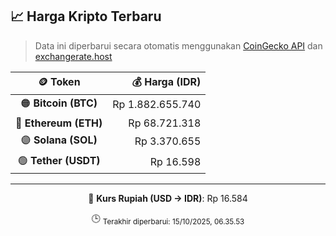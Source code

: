 

<!-- HARGA_KRIPTO -->
## 📈 Harga Kripto Terbaru

> Data ini diperbarui secara otomatis menggunakan [CoinGecko API](https://www.coingecko.com/) dan [exchangerate.host](https://exchangerate.host/)

<div align="center">

| 🪙 Token | 💰 Harga (IDR) |
|:------:|---------------:|
| 🟠 **Bitcoin (BTC)**   | Rp 1.882.655.740 |
| 🔵 **Ethereum (ETH)**  | Rp 68.721.318 |
| 🟣 **Solana (SOL)**    | Rp 3.370.655 |
| 🟢 **Tether (USDT)**   | Rp 16.598 |

---

💱 **Kurs Rupiah (USD → IDR)**: Rp 16.584

🕒 <sub>Terakhir diperbarui: 15/10/2025, 06.35.53</sub>

</div>
<!-- /HARGA_KRIPTO -->